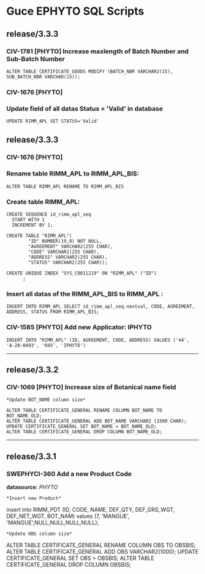 # **Guce EPHYTO SQL Scripts**
## release/3.3.3 

### CIV-1781 [PHYTO] Increase maxlength of Batch Number and Sub-Batch Number

    ALTER TABLE CERTIFICATE_GOODS MODIFY (BATCH_NBR VARCHAR2(15), SUB_BATCH_NBR VARCHAR(15));

### CIV-1676 [PHYTO] 
    
### Update field of all datas Status = 'Valid'  in database 
    UPDATE RIMM_APL SET STATUS='Valid' 

## release/3.3.3 
### CIV-1676 [PHYTO] 
    
### Rename table RIMM_APL to RIMM_APL_BIS: 
    ALTER TABLE RIMM_APL RENAME TO RIMM_APL_BIS
   
### Create table RIMM_APL:
    CREATE SEQUENCE id_rimm_apl_seq
      START WITH 1
      INCREMENT BY 1;
  
    CREATE TABLE "RIMM_APL"(
            "ID" NUMBER(19,0) NOT NULL,  
            "AGREEMENT" VARCHAR2(255 CHAR), 
            "CODE" VARCHAR2(255 CHAR), 
            "ADDRESS" VARCHAR2(255 CHAR), 
            "STATUS" VARCHAR2(255 CHAR));
    				
    CREATE UNIQUE INDEX "SYS_C0011219" ON "RIMM_APL" ("ID") 
          ;
          
### Insert all datas of the RIMM_APL_BIS to RIMM_APL :

    INSERT INTO RIMM_APL SELECT id_rimm_apl_seq.nextval, CODE, AGREEMENT, ADDRESS, STATUS FROM RIMM_APL_BIS;
    
### CIV-1585 [PHYTO] Add new Applicator: IPHYTO

    INSERT INTO "RIMM_APL" (ID, AGREEMENT, CODE, ADDRESS) VALUES ('44', 'A-20-0493', '045', 'IPHYTO') 
    
---
## release/3.3.2 
### CIV-1069 [PHYTO] Increase size of Botanical name field

    *Update BOT_NAME column size*

    ALTER TABLE CERTIFICATE_GENERAL RENAME COLUMN BOT_NAME TO BOT_NAME_OLD;
    ALTER TABLE CERTIFICATE_GENERAL ADD BOT_NAME VARCHAR2 (1500 CHAR);
    UPDATE CERTIFICATE_GENERAL SET BOT_NAME = BOT_NAME_OLD;
    ALTER TABLE CERTIFICATE_GENERAL DROP COLUMN BOT_NAME_OLD;
    
---

## release/3.3.1 
### SWEPHYCI-360 Add a new Product Code


**datasource:**
    *PHYTO*

    *Insert new Product*

   insert into RIMM_PDT (ID, CODE, NAME, DEF_QTY, DEF_GRS_WGT, DEF_NET_WGT, BOT_NAM) values (7, 'MANGUE', 'MANGUE',NULL,NULL,NULL,NULL);
     
    *Update OBS column size*

   ALTER TABLE CERTIFICATE_GENERAL RENAME COLUMN OBS TO OBSBIS;
   ALTER TABLE CERTIFICATE_GENERAL ADD OBS VARCHAR2(1000);
   UPDATE CERTIFICATE_GENERAL SET OBS = OBSBIS;
   ALTER TABLE CERTIFICATE_GENERAL DROP COLUMN OBSBIS;
